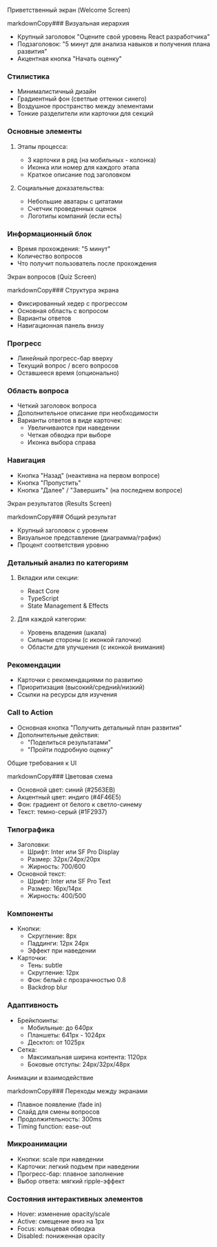 Приветственный экран (Welcome Screen)

markdownCopy### Визуальная иерархия
- Крупный заголовок "Оцените свой уровень React разработчика"
- Подзаголовок: "5 минут для анализа навыков и получения плана развития"
- Акцентная кнопка "Начать оценку"

### Стилистика
- Минималистичный дизайн
- Градиентный фон (светлые оттенки синего)
- Воздушное пространство между элементами
- Тонкие разделители или карточки для секций

### Основные элементы
1. Этапы процесса:
   - 3 карточки в ряд (на мобильных - колонка)
   - Иконка или номер для каждого этапа
   - Краткое описание под заголовком
   
2. Социальные доказательства:
   - Небольшие аватары с цитатами
   - Счетчик проведенных оценок
   - Логотипы компаний (если есть)

### Информационный блок
- Время прохождения: "5 минут"
- Количество вопросов
- Что получит пользователь после прохождения

Экран вопросов (Quiz Screen)

markdownCopy### Структура экрана
- Фиксированный хедер с прогрессом
- Основная область с вопросом
- Варианты ответов
- Навигационная панель внизу

### Прогресс
- Линейный прогресс-бар вверху
- Текущий вопрос / всего вопросов
- Оставшееся время (опционально)

### Область вопроса
- Четкий заголовок вопроса
- Дополнительное описание при необходимости
- Варианты ответов в виде карточек:
  - Увеличиваются при наведении
  - Четкая обводка при выборе
  - Иконка выбора справа

### Навигация
- Кнопка "Назад" (неактивна на первом вопросе)
- Кнопка "Пропустить"
- Кнопка "Далее" / "Завершить" (на последнем вопросе)

Экран результатов (Results Screen)

markdownCopy### Общий результат
- Крупный заголовок с уровнем
- Визуальное представление (диаграмма/график)
- Процент соответствия уровню

### Детальный анализ по категориям
1. Вкладки или секции:
   - React Core
   - TypeScript
   - State Management & Effects

2. Для каждой категории:
   - Уровень владения (шкала)
   - Сильные стороны (с иконкой галочки)
   - Области для улучшения (с иконкой внимания)

### Рекомендации
- Карточки с рекомендациями по развитию
- Приоритизация (высокий/средний/низкий)
- Ссылки на ресурсы для изучения

### Call to Action
- Основная кнопка "Получить детальный план развития"
- Дополнительные действия:
  - "Поделиться результатами"
  - "Пройти подробную оценку"

Общие требования к UI

markdownCopy### Цветовая схема
- Основной цвет: синий (#2563EB)
- Акцентный цвет: индиго (#4F46E5)
- Фон: градиент от белого к светло-синему
- Текст: темно-серый (#1F2937)

### Типографика
- Заголовки: 
  - Шрифт: Inter или SF Pro Display
  - Размер: 32px/24px/20px
  - Жирность: 700/600
- Основной текст:
  - Шрифт: Inter или SF Pro Text
  - Размер: 16px/14px
  - Жирность: 400/500

### Компоненты
- Кнопки:
  - Скругление: 8px
  - Паддинги: 12px 24px
  - Эффект при наведении
- Карточки:
  - Тень: subtle
  - Скругление: 12px
  - Фон: белый с прозрачностью 0.8
  - Backdrop blur

### Адаптивность
- Брейкпоинты:
  - Мобильные: до 640px
  - Планшеты: 641px - 1024px
  - Десктоп: от 1025px
- Сетка:
  - Максимальная ширина контента: 1120px
  - Боковые отступы: 24px/32px/48px

Анимации и взаимодействие

markdownCopy### Переходы между экранами
- Плавное появление (fade in)
- Слайд для смены вопросов
- Продолжительность: 300ms
- Timing function: ease-out

### Микроанимации
- Кнопки: scale при наведении
- Карточки: легкий подъем при наведении
- Прогресс-бар: плавное заполнение
- Выбор ответа: мягкий ripple-эффект

### Состояния интерактивных элементов
- Hover: изменение opacity/scale
- Active: смещение вниз на 1px
- Focus: кольцевая обводка
- Disabled: пониженная opacity
